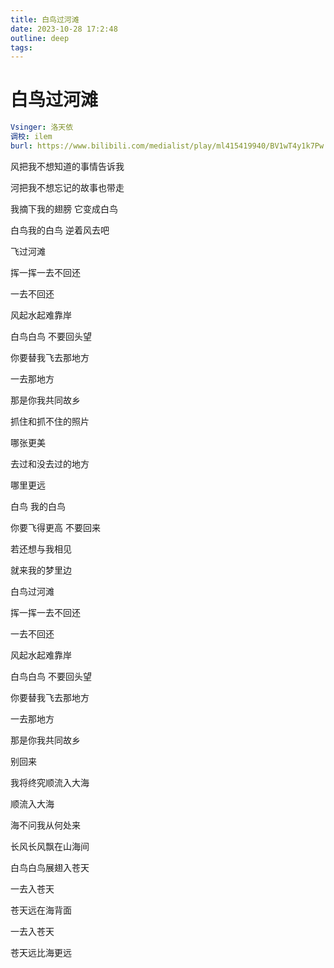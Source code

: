 ```yaml
---
title: 白鸟过河滩
date: 2023-10-28 17:2:48
outline: deep
tags:
---
```


# 白鸟过河滩

```yml
Vsinger: 洛天依
调校: ilem
burl: https://www.bilibili.com/medialist/play/ml415419940/BV1wT4y1k7Pw
```

风把我不想知道的事情告诉我

河把我不想忘记的故事也带走

我摘下我的翅膀 它变成白鸟

白鸟我的白鸟 逆着风去吧

飞过河滩

挥一挥一去不回还

一去不回还

风起水起难靠岸

白鸟白鸟 不要回头望

你要替我飞去那地方

一去那地方

那是你我共同故乡

抓住和抓不住的照片

哪张更美

去过和没去过的地方

哪里更远

白鸟 我的白鸟

你要飞得更高 不要回来

若还想与我相见

就来我的梦里边

白鸟过河滩

挥一挥一去不回还

一去不回还

风起水起难靠岸

白鸟白鸟 不要回头望

你要替我飞去那地方

一去那地方

那是你我共同故乡

别回来

我将终究顺流入大海

顺流入大海

海不问我从何处来

长风长风飘在山海间

白鸟白鸟展翅入苍天

一去入苍天

苍天远在海背面

一去入苍天

苍天远比海更远
